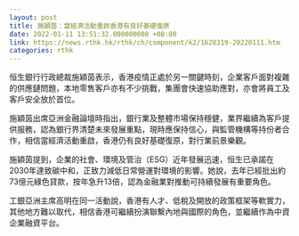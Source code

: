 ```yaml
---
layout: post
title: 施穎茵：當經濟活動重啟香港有良好基礎復原
date: 2022-01-11 13:51:32.000000000 +08:00
link: https://news.rthk.hk/rthk/ch/component/k2/1628319-20220111.htm
categories: rthk
---
```


恒生銀行行政總裁施穎茵表示，香港疫情正處於另一關鍵時刻，企業客戶面對複雜的供應鏈問題，本地零售客戶亦有不少挑戰，集團會快速協助應對，亦會將員工及客戶安全放於首位。

施穎茵出席亞洲金融論壇時指出，銀行業及整體市場保持穩健，業界繼續為客戶提供服務，認為銀行界清楚未來發展重點，現時應保持信心，與監管機構等持份者合作，相信當經濟活動重啟，香港仍有良好基礎復原，對行業前景樂觀。

施穎茵提到，企業的社會、環境及管治（ESG）近年發展迅速，恒生已承諾在2030年達致碳中和，正致力減低日常營運對環境的影響。她說，去年已經批出約73億元綠色貸款，按年急升13倍，認為金融業對推動可持續發展有重要角色。

工銀亞洲主席高明在同一活動說，香港有人才、低稅及開放的政策框架等軟實力，其他地方難以取代，相信香港可繼續扮演聯繫內地與國際的角色，並繼續作為中資企業融資平台。
